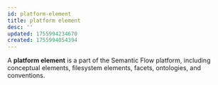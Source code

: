```yaml
---
id: platform-element
title: platform element
desc: ''
updated: 1755994234670
created: 1755994054394
---
```


A **platform element** is a part of the Semantic Flow platform, including conceptual elements, filesystem elements, facets, ontologies, and conventions. 

